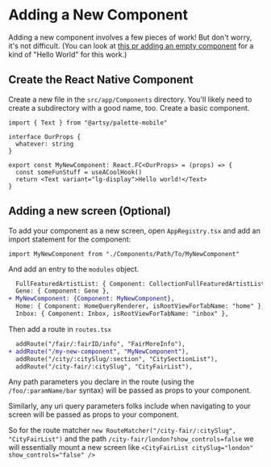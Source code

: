 # Adding a New Component

Adding a new component involves a few pieces of work! But don't worry, it's not difficult. (You can look at [this pr adding an empty component](https://github.com/artsy/emission/pull/1003) for a kind of "Hello World" for this work.)

## Create the React Native Component

Create a new file in the `src/app/Components` directory. You'll likely need to create a subdirectory with a good name, too. Create a basic component.

```tsx
import { Text } from "@artsy/palette-mobile"

interface OurProps {
  whatever: string
}

export const MyNewComponent: React.FC<OurProps> = (props) => {
  const someFunStuff = useACoolHook()
  return <Text variant="lg-display">Hello world!</Text>
}
```

## Adding a new screen (Optional)

To add your component as a new screen, open `AppRegistry.tsx` and add an import statement for the component:

```tsx
import MyNewComponent from "./Components/Path/To/MyNewComponent"
```

And add an entry to the `modules` object.

```diff
  FullFeaturedArtistList: { Component: CollectionFullFeaturedArtistListQueryRenderer },
  Gene: { Component: Gene },
+ MyNewComponent: {Component: MyNewComponent},
  Home: { Component: HomeQueryRenderer, isRootViewForTabName: "home" },
  Inbox: { Component: Inbox, isRootViewForTabName: "inbox" },
```

Then add a route in `routes.tsx`

```diff
  addRoute("/fair/:fairID/info", "FairMoreInfo"),
+ addRoute("/my-new-component", "MyNewComponent"),
  addRoute("/city/:citySlug/:section", "CitySectionList"),
  addRoute("/city-fair/:citySlug", "CityFairList"),
```

Any path parameters you declare in the route (using the `/foo/:paramName/bar` syntax) will be passed as props to your component.

Similarly, any uri query parameters folks include when navigating to your screen will be passed as props to your component.

So for the route matcher `new RouteMatcher("/city-fair/:citySlug", "CityFairList")` and the path `/city-fair/london?show_controls=false` we will essentially mount a new screen like `<CityFairList citySlug="london" show_controls="false" />`
